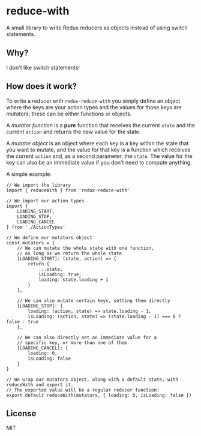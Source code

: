 # reduce-with

A small library to write Redux reducers as objects instead of using switch statements.

## Why?

I don't like switch statements!

## How does it work?

To write a reducer with `redux-reduce-with` you simply define an object where the keys are your
action types and the values for those keys are _mutators_; these can be either functions or objects.

A _mutator function_ is a **pure** function that receives the current `state` and the current
`action` and returns the new value for the state.

A _mutator object_ is an object where each key is a key within the state that you want to mutate,
and the value for that key is a function which receives the current `action` and, as a second
parameter, the `state`. The value for the key can also be an immediate value if you don't need to
compute anything.

A simple example:

```
// We import the library
import { reduceWith } from 'redux-reduce-with'

// We import our action types
import {
    LOADING_START,
    LOADING_STOP,
    LOADING_CANCEL
} from './ActionTypes'

// We define our mutators object
const mutators = {
    // We can mutate the whole state with one function,
    // as long as we return the whole state
    [LOADING_START]: (state, action) => {
        return {
            ...state,
            isLoading: true,
            loading: state.loading + 1
        }
    },

    // We can also mutate certain keys, setting them directly
    [LOADING_STOP]: {
        loading: (action, state) => state.loading - 1,
        isLoading: (action, state) => (state.loading - 1) === 0 ? false : true
    },

    // We can also directly set an immediate value for a
    // specific key, or more than one of them
    [LOADING_CANCEL]: {
        loading: 0,
        isLoading: false
    }
}

// We wrap our mutators object, along with a default state, with reduceWith and export it.
// The exported value will be a regular reducer function!
export default reduceWith(mutators, { loading: 0, isLoading: false })
```

## License

MIT
